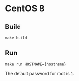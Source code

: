 # CentOS 8

## Build

```shell
make build
```

## Run

```shell
make run HOSTNAME={hostname}
```

The default password for root is `1`.
